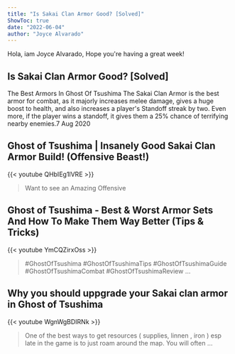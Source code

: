 ```yaml
---
title: "Is Sakai Clan Armor Good? [Solved]"
ShowToc: true 
date: "2022-06-04"
author: "Joyce Alvarado" 
---
```


Hola, iam Joyce Alvarado, Hope you're having a great week!
## Is Sakai Clan Armor Good? [Solved]
The Best Armors In Ghost Of Tsushima The Sakai Clan Armor is the best armor for combat, as it majorly increases melee damage, gives a huge boost to health, and also increases a player's Standoff streak by two. Even more, if the player wins a standoff, it gives them a 25% chance of terrifying nearby enemies.7 Aug 2020

## Ghost of Tsushima | Insanely Good Sakai Clan Armor Build! (Offensive Beast!)
{{< youtube QHbIEg1lVRE >}}
>Want to see an Amazing Offensive 

## Ghost of Tsushima - Best & Worst Armor Sets And How To Make Them Way Better (Tips & Tricks)
{{< youtube YmCQZirxOss >}}
>#GhostOfTsushima #GhostOfTsushimaTips #GhostOfTsushimaGuide #GhostOfTsushimaCombat #GhostOfTsushimaReview ...

## Why you should uppgrade your Sakai clan armor in Ghost of Tsushima
{{< youtube WgnWgBDIRNk >}}
>One of the best ways to get resources ( supplies, linnen , iron ) esp late in the game is to just roam around the map. You will often ...


